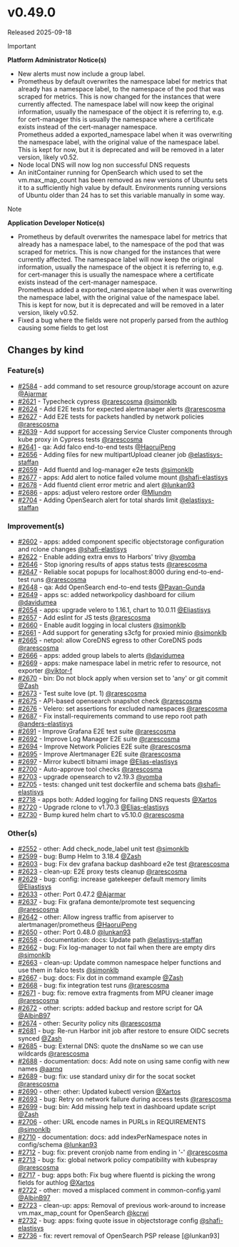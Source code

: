 # v0.49.0

Released 2025-09-18
<!-- -->
> [!IMPORTANT]
> **Platform Administrator Notice(s)**
> - New alerts must now include a group label.
> - Prometheus by default overwrites the namespace label for metrics that already has a namespace label, to the namespace of the pod that was scraped for metrics. This is now changed for the instances that were currently affected. The namespace label will now keep the original information, usually the namespace of the object it is referring to, e.g. for cert-manager this is usually the namespace where a certificate exists instead of the cert-manager namespace.<br>Prometheus added a exported_namespace label when it was overwriting the namespace label, with the original value of the namespace label. This is kept for now, but it is deprecated and will be removed in a later version, likely v0.52.
> - Node local DNS will now log non successful DNS requests
> - An initContainer running for OpenSearch which used to set the vm.max_map_count has been removed as new versions of Ubuntu sets it to a sufficiently high value by default. Environments running versions of Ubuntu older than 24 has to set this variable manually in some way.
<!-- -->
> [!NOTE]
> **Application Developer Notice(s)**
> - Prometheus by default overwrites the namespace label for metrics that already has a namespace label, to the namespace of the pod that was scraped for metrics. This is now changed for the instances that were currently affected. The namespace label will now keep the original information, usually the namespace of the object it is referring to, e.g. for cert-manager this is usually the namespace where a certificate exists instead of the cert-manager namespace.<br>Prometheus added a exported_namespace label when it was overwriting the namespace label, with the original value of the namespace label. This is kept for now, but it is deprecated and will be removed in a later version, likely v0.52.
> - Fixed a bug where the fields were not properly parsed from the authlog causing some fields to get lost

## Changes by kind

### Feature(s)

- [#2584](https://github.com/elastisys/compliantkubernetes-apps/pull/2584) - add command to set resource group/storage account on azure [@Ajarmar](https://github.com/Ajarmar)
- [#2621](https://github.com/elastisys/compliantkubernetes-apps/pull/2621) - Typecheck cypress [@rarescosma](https://github.com/rarescosma) [@simonklb](https://github.com/simonklb)
- [#2624](https://github.com/elastisys/compliantkubernetes-apps/pull/2624) - Add E2E tests for expected alertmanager alerts [@rarescosma](https://github.com/rarescosma)
- [#2627](https://github.com/elastisys/compliantkubernetes-apps/pull/2627) - Add E2E tests for packets handled by network policies [@rarescosma](https://github.com/rarescosma)
- [#2639](https://github.com/elastisys/compliantkubernetes-apps/pull/2639) - Add support for accessing Service Cluster components through kube proxy in Cypress tests [@rarescosma](https://github.com/rarescosma)
- [#2641](https://github.com/elastisys/compliantkubernetes-apps/pull/2641) - qa: Add falco end-to-end tests [@HaoruiPeng](https://github.com/HaoruiPeng)
- [#2656](https://github.com/elastisys/compliantkubernetes-apps/pull/2656) - Adding files for new multipartUpload cleaner job [@elastisys-staffan](https://github.com/elastisys-staffan)
- [#2659](https://github.com/elastisys/compliantkubernetes-apps/pull/2659) - Add fluentd and log-manager e2e tests [@simonklb](https://github.com/simonklb)
- [#2677](https://github.com/elastisys/compliantkubernetes-apps/pull/2677) - apps: Add alert to notice failed volume mount [@shafi-elastisys](https://github.com/shafi-elastisys)
- [#2678](https://github.com/elastisys/compliantkubernetes-apps/pull/2678) - Add fluentd client error metric and alert [@lunkan93](https://github.com/lunkan93)
- [#2686](https://github.com/elastisys/compliantkubernetes-apps/pull/2686) - apps: adjust velero restore order [@Mlundm](https://github.com/Mlundm)
- [#2704](https://github.com/elastisys/compliantkubernetes-apps/pull/2704) - Adding OpenSearch alert for total shards limit [@elastisys-staffan](https://github.com/elastisys-staffan)

### Improvement(s)

- [#2602](https://github.com/elastisys/compliantkubernetes-apps/pull/2602) - apps: added component specific objectstorage configuration and rclone changes [@shafi-elastisys](https://github.com/shafi-elastisys)
- [#2622](https://github.com/elastisys/compliantkubernetes-apps/pull/2622) - Enable adding extra envs to Harbors' trivy [@vomba](https://github.com/vomba)
- [#2646](https://github.com/elastisys/compliantkubernetes-apps/pull/2646) - Stop ignoring results of apps status tests [@rarescosma](https://github.com/rarescosma)
- [#2647](https://github.com/elastisys/compliantkubernetes-apps/pull/2647) - Reliable socat popups for localhost:8000 during end-to-end-test runs [@rarescosma](https://github.com/rarescosma)
- [#2648](https://github.com/elastisys/compliantkubernetes-apps/pull/2648) - qa: Add OpenSearch end-to-end tests [@Pavan-Gunda](https://github.com/Pavan-Gunda)
- [#2649](https://github.com/elastisys/compliantkubernetes-apps/pull/2649) - apps sc: added networkpolicy dashboard for cilium [@davidumea](https://github.com/davidumea)
- [#2654](https://github.com/elastisys/compliantkubernetes-apps/pull/2654) - apps: upgrade velero to 1.16.1, chart to 10.0.11 [@Eliastisys](https://github.com/Eliastisys)
- [#2657](https://github.com/elastisys/compliantkubernetes-apps/pull/2657) - Add eslint for JS tests [@rarescosma](https://github.com/rarescosma)
- [#2660](https://github.com/elastisys/compliantkubernetes-apps/pull/2660) - Enable audit logging in local clusters [@simonklb](https://github.com/simonklb)
- [#2661](https://github.com/elastisys/compliantkubernetes-apps/pull/2661) - Add support for generating s3cfg for proxied minio [@simonklb](https://github.com/simonklb)
- [#2665](https://github.com/elastisys/compliantkubernetes-apps/pull/2665) - netpol: allow CoreDNS egress to other CoreDNS pods [@rarescosma](https://github.com/rarescosma)
- [#2666](https://github.com/elastisys/compliantkubernetes-apps/pull/2666) - apps: added group labels to alerts [@davidumea](https://github.com/davidumea)
- [#2669](https://github.com/elastisys/compliantkubernetes-apps/pull/2669) - apps: make namespace label in metric refer to resource, not exporter [@viktor-f](https://github.com/viktor-f)
- [#2670](https://github.com/elastisys/compliantkubernetes-apps/pull/2670) - bin: Do not block apply when version set to 'any' or git commit [@Zash](https://github.com/Zash)
- [#2673](https://github.com/elastisys/compliantkubernetes-apps/pull/2673) - Test suite love (pt. 1) [@rarescosma](https://github.com/rarescosma)
- [#2675](https://github.com/elastisys/compliantkubernetes-apps/pull/2675) - API-based opensearch snapshot check [@rarescosma](https://github.com/rarescosma)
- [#2676](https://github.com/elastisys/compliantkubernetes-apps/pull/2676) - Velero: set assertions for excluded namespaces [@rarescosma](https://github.com/rarescosma)
- [#2687](https://github.com/elastisys/compliantkubernetes-apps/pull/2687) - Fix install-requirements command to use repo root path [@anders-elastisys](https://github.com/anders-elastisys)
- [#2691](https://github.com/elastisys/compliantkubernetes-apps/pull/2691) - Improve Grafana E2E test suite [@rarescosma](https://github.com/rarescosma)
- [#2692](https://github.com/elastisys/compliantkubernetes-apps/pull/2692) - Improve Log Manager E2E suite [@rarescosma](https://github.com/rarescosma)
- [#2694](https://github.com/elastisys/compliantkubernetes-apps/pull/2694) - Improve Network Policies E2E suite [@rarescosma](https://github.com/rarescosma)
- [#2695](https://github.com/elastisys/compliantkubernetes-apps/pull/2695) - Improve Alertmanager E2E suite [@rarescosma](https://github.com/rarescosma)
- [#2697](https://github.com/elastisys/compliantkubernetes-apps/pull/2697) - Mirror kubectl bitnami image [@Elias-elastisys](https://github.com/Elias-elastisys)
- [#2700](https://github.com/elastisys/compliantkubernetes-apps/pull/2700) - Auto-approve tool checks [@rarescosma](https://github.com/rarescosma)
- [#2703](https://github.com/elastisys/compliantkubernetes-apps/pull/2703) - upgrade opensearch to v2.19.3 [@vomba](https://github.com/vomba)
- [#2705](https://github.com/elastisys/compliantkubernetes-apps/pull/2705) - tests: changed unit test dockerfile and schema bats [@shafi-elastisys](https://github.com/shafi-elastisys)
- [#2718](https://github.com/elastisys/compliantkubernetes-apps/pull/2718) - apps both: Added logging for failing DNS requests [@Xartos](https://github.com/Xartos)
- [#2720](https://github.com/elastisys/compliantkubernetes-apps/pull/2720) - Upgrade rclone to v1.70.3 [@Elias-elastisys](https://github.com/Elias-elastisys)
- [#2730](https://github.com/elastisys/compliantkubernetes-apps/pull/2730) - Bump kured helm chart to v5.10.0 [@rarescosma](https://github.com/rarescosma)

### Other(s)

- [#2552](https://github.com/elastisys/compliantkubernetes-apps/pull/2552) - other: Add check_node_label unit test [@simonklb](https://github.com/simonklb)
- [#2599](https://github.com/elastisys/compliantkubernetes-apps/pull/2599) - bug: Bump Helm to 3.18.4 [@Zash](https://github.com/Zash)
- [#2603](https://github.com/elastisys/compliantkubernetes-apps/pull/2603) - bug: Fix dev grafana backup dashboard e2e test [@rarescosma](https://github.com/rarescosma)
- [#2623](https://github.com/elastisys/compliantkubernetes-apps/pull/2623) - clean-up: E2E proxy tests cleanup [@rarescosma](https://github.com/rarescosma)
- [#2629](https://github.com/elastisys/compliantkubernetes-apps/pull/2629) - bug: config: increase gatekeeper default memory limits [@Eliastisys](https://github.com/Eliastisys)
- [#2633](https://github.com/elastisys/compliantkubernetes-apps/pull/2633) - other: Port 0.47.2 [@Ajarmar](https://github.com/Ajarmar)
- [#2637](https://github.com/elastisys/compliantkubernetes-apps/pull/2637) - bug: Fix grafana demonte/promote test sequencing [@rarescosma](https://github.com/rarescosma)
- [#2642](https://github.com/elastisys/compliantkubernetes-apps/pull/2642) - other: Allow ingress traffic from apiserver to alertmanager/prometheus [@HaoruiPeng](https://github.com/HaoruiPeng)
- [#2650](https://github.com/elastisys/compliantkubernetes-apps/pull/2650) - other: Port 0.48.0 [@lunkan93](https://github.com/lunkan93)
- [#2658](https://github.com/elastisys/compliantkubernetes-apps/pull/2658) - documentation: docs: Update path [@elastisys-staffan](https://github.com/elastisys-staffan)
- [#2662](https://github.com/elastisys/compliantkubernetes-apps/pull/2662) - bug: Fix log-manager to not fail when there are empty dirs [@simonklb](https://github.com/simonklb)
- [#2663](https://github.com/elastisys/compliantkubernetes-apps/pull/2663) - clean-up: Update common namespace helper functions and use them in falco tests [@simonklb](https://github.com/simonklb)
- [#2667](https://github.com/elastisys/compliantkubernetes-apps/pull/2667) - bug: docs: Fix dot in command example [@Zash](https://github.com/Zash)
- [#2668](https://github.com/elastisys/compliantkubernetes-apps/pull/2668) - bug: fix integration test runs [@rarescosma](https://github.com/rarescosma)
- [#2671](https://github.com/elastisys/compliantkubernetes-apps/pull/2671) - bug: fix: remove extra fragments from MPU cleaner image [@rarescosma](https://github.com/rarescosma)
- [#2672](https://github.com/elastisys/compliantkubernetes-apps/pull/2672) - other: scripts: added backup and restore script for QA [@AlbinB97](https://github.com/AlbinB97)
- [#2674](https://github.com/elastisys/compliantkubernetes-apps/pull/2674) - other: Security policy nits [@rarescosma](https://github.com/rarescosma)
- [#2681](https://github.com/elastisys/compliantkubernetes-apps/pull/2681) - bug: Re-run Harbor init job after restore to ensure OIDC secrets synced [@Zash](https://github.com/Zash)
- [#2685](https://github.com/elastisys/compliantkubernetes-apps/pull/2685) - bug: External DNS: quote the dnsName so we can use wildcards [@rarescosma](https://github.com/rarescosma)
- [#2688](https://github.com/elastisys/compliantkubernetes-apps/pull/2688) - documentation: docs: Add note on using same config with new names [@aarnq](https://github.com/aarnq)
- [#2689](https://github.com/elastisys/compliantkubernetes-apps/pull/2689) - bug: fix: use standard unixy dir for the socat socket [@rarescosma](https://github.com/rarescosma)
- [#2690](https://github.com/elastisys/compliantkubernetes-apps/pull/2690) - other: other: Updated kubectl version [@Xartos](https://github.com/Xartos)
- [#2693](https://github.com/elastisys/compliantkubernetes-apps/pull/2693) - bug: Retry on network failure during access tests [@rarescosma](https://github.com/rarescosma)
- [#2699](https://github.com/elastisys/compliantkubernetes-apps/pull/2699) - bug: bin: Add missing help text in dashboard update script [@Zash](https://github.com/Zash)
- [#2706](https://github.com/elastisys/compliantkubernetes-apps/pull/2706) - other: URL encode names in PURLs in REQUIREMENTS [@simonklb](https://github.com/simonklb)
- [#2710](https://github.com/elastisys/compliantkubernetes-apps/pull/2710) - documentation: docs: add indexPerNamespace notes in config/schema [@lunkan93](https://github.com/lunkan93)
- [#2712](https://github.com/elastisys/compliantkubernetes-apps/pull/2712) - bug: fix: prevent cronjob name from ending in '-' [@rarescosma](https://github.com/rarescosma)
- [#2713](https://github.com/elastisys/compliantkubernetes-apps/pull/2713) - bug: fix: global network policy compatibility with kubespray [@rarescosma](https://github.com/rarescosma)
- [#2717](https://github.com/elastisys/compliantkubernetes-apps/pull/2717) - bug: apps both: Fix bug where fluentd is picking the wrong fields for authlog [@Xartos](https://github.com/Xartos)
- [#2722](https://github.com/elastisys/compliantkubernetes-apps/pull/2722) - other: moved a misplaced comment in common-config.yaml [@AlbinB97](https://github.com/AlbinB97)
- [#2723](https://github.com/elastisys/compliantkubernetes-apps/pull/2723) - clean-up: apps: Removal of previous work-around to increase vm.max_map_count for OpenSearch [@kcrwi](https://github.com/kcrwi)
- [#2732](https://github.com/elastisys/compliantkubernetes-apps/pull/2732) - bug: apps: fixing quote issue in objectstorage config [@shafi-elastisys](https://github.com/shafi-elastisys)
- [#2736](https://github.com/elastisys/compliantkubernetes-apps/pull/2736) - fix: revert removal of OpenSearch PSP release [@lunkan93]
